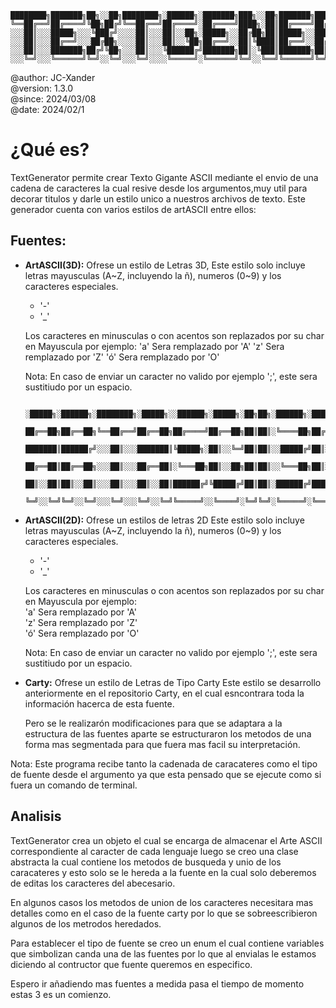 ```
████████╗███████╗██╗░░██╗████████╗░██████╗░███████╗███╗░░██╗███████╗██████╗░░█████╗░████████╗░█████╗░██████╗░
╚══██╔══╝██╔════╝╚██╗██╔╝╚══██╔══╝██╔════╝░██╔════╝████╗░██║██╔════╝██╔══██╗██╔══██╗╚══██╔══╝██╔══██╗██╔══██╗
░░░██║░░░█████╗░░░╚███╔╝░░░░██║░░░██║░░██╗░█████╗░░██╔██╗██║█████╗░░██████╔╝███████║░░░██║░░░██║░░██║██████╔╝
░░░██║░░░██╔══╝░░░██╔██╗░░░░██║░░░██║░░╚██╗██╔══╝░░██║╚████║██╔══╝░░██╔══██╗██╔══██║░░░██║░░░██║░░██║██╔══██╗
░░░██║░░░███████╗██╔╝╚██╗░░░██║░░░╚██████╔╝███████╗██║░╚███║███████╗██║░░██║██║░░██║░░░██║░░░╚█████╔╝██║░░██║
░░░╚═╝░░░╚══════╝╚═╝░░╚═╝░░░╚═╝░░░░╚═════╝░╚══════╝╚═╝░░╚══╝╚══════╝╚═╝░░╚═╝╚═╝░░╚═╝░░░╚═╝░░░░╚════╝░╚═╝░░╚═╝
```

@author: JC-Xander<br>
@version: 1.3.0<br>
@since:  2024/03/08<br>
@date: 2024/02/1

# ¿Qué es?
TextGenerator permite crear Texto Gigante ASCII mediante el envio de una cadena de caracteres la cual resive desde los argumentos,muy util para decorar titulos y darle un estilo unico a nuestros archivos de texto. Este generador cuenta con varios estilos de artASCII entre ellos:

## Fuentes:
- __ArtASCII(3D):__  Ofrese un estilo de Letras 3D,
    Este estilo solo incluye letras mayusculas (A~Z, incluyendo la ñ), numeros (0~9) y los caracteres especiales.
    - '-'
    - '_'

    Los caracteres en minusculas o con acentos son replazados por su char en Mayuscula por ejemplo:
    'a' Sera remplazado por 'A'
    'z' Sera remplazado por 'Z'
    'ó' Sera remplazado por 'O'

    Nota: En caso de enviar un caracter no valido por ejemplo ';', este sera sustitiudo por un espacio.

    ```
        ░█████╗░██████╗░████████╗░█████╗░░██████╗░█████╗░██╗██╗░██████╗░██████╗░░
        ██╔══██╗██╔══██╗╚══██╔══╝██╔══██╗██╔════╝██╔══██╗██║██║░╚════██╗██╔══██╗░
        ███████║██████╔╝░░░██║░░░███████║╚█████╗░██║░░╚═╝██║██║░░█████╔╝██║░░██║░
        ██╔══██║██╔══██╗░░░██║░░░██╔══██║░╚═══██╗██║░░██╗██║██║░░╚═══██╗██║░░██║░
        ██║░░██║██║░░██║░░░██║░░░██║░░██║██████╔╝╚█████╔╝██║██║░██████╔╝██████╔╝░
        ╚═╝░░╚═╝╚═╝░░╚═╝░░░╚═╝░░░╚═╝░░╚═╝╚═════╝░░╚════╝░╚═╝╚═╝░╚═════╝░╚═════╝░░
    ```

- __ArtASCII(2D):__ Ofrese un estilos de letras 2D
    Este estilo solo incluye letras mayusculas (A~Z, incluyendo la ñ), numeros (0~9) y los caracteres especiales.
    - '-'
    - '_'

    Los caracteres en minusculas o con acentos son replazados por su char en Mayuscula por ejemplo:<br>
    'a' Sera remplazado por 'A'<br>
    'z' Sera remplazado por 'Z'<br>
    'ó' Sera remplazado por 'O'<br>

    Nota: En caso de enviar un caracter no valido por ejemplo ';', este sera sustitiudo por un espacio.

- __Carty:__ Ofrese un estilo de Letras de Tipo Carty
    Este estilo se desarrollo anteriormente en el repositorio Carty, en el cual esncontrara toda la información hacerca de esta fuente.

    Pero se le realizarón modificaciones para que se adaptara a la estructura de las fuentes aparte se estructuraron los metodos de una forma mas segmentada para que fuera mas facil su interpretación.

Nota: Este programa recibe tanto la cadenada de caracateres como el tipo de fuente desde el argumento ya que esta pensado que se ejecute como si fuera un comando de terminal.

## Analisis
TextGenerator crea un objeto el cual se encarga de almacenar el Arte ASCII correspondiente al caracter de cada lenguaje luego se creo una clase abstracta la cual contiene los metodos de busqueda y unio de los caracateres y esto solo se le hereda a la fuente en la cual solo deberemos de editas los caracteres del abecesario.

En algunos casos los metodos de union de los caracteres necesitara mas detalles como en el caso de la fuente carty por lo que se sobreescribieron algunos de los metrodos heredados.

Para establecer el tipo de fuente se creo un enum el cual contiene variables que simbolizan canda una de las fuentes por lo que al envialas le estamos diciendo al contructor que fuente queremos en especifico.

Espero ir añadiendo mas fuentes a medida pasa el tiempo de momento estas 3 es un comienzo.
